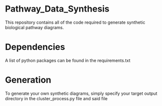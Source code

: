 # Pathway_Data_Synthesis
This repository contains all of the code required to generate synthetic biological pathway diagrams.

# Dependencies
A list of python packages can be found in the requirements.txt

# Generation
To generate your own synthetic diagrams, simply specify your target output directory in the cluster_process.py file and said file


